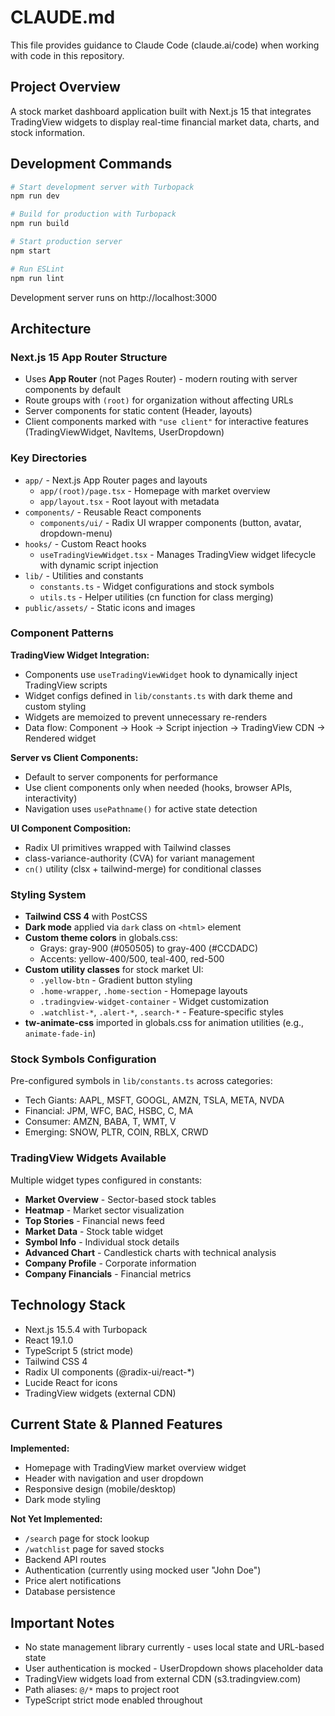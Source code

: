 # CLAUDE.md

This file provides guidance to Claude Code (claude.ai/code) when working with code in this repository.

## Project Overview

A stock market dashboard application built with Next.js 15 that integrates TradingView widgets to display real-time financial market data, charts, and stock information.

## Development Commands

```bash
# Start development server with Turbopack
npm run dev

# Build for production with Turbopack
npm run build

# Start production server
npm start

# Run ESLint
npm run lint
```

Development server runs on http://localhost:3000

## Architecture

### Next.js 15 App Router Structure

- Uses **App Router** (not Pages Router) - modern routing with server components by default
- Route groups with `(root)` for organization without affecting URLs
- Server components for static content (Header, layouts)
- Client components marked with `"use client"` for interactive features (TradingViewWidget, NavItems, UserDropdown)

### Key Directories

- `app/` - Next.js App Router pages and layouts
  - `app/(root)/page.tsx` - Homepage with market overview
  - `app/layout.tsx` - Root layout with metadata
- `components/` - Reusable React components
  - `components/ui/` - Radix UI wrapper components (button, avatar, dropdown-menu)
- `hooks/` - Custom React hooks
  - `useTradingViewWidget.tsx` - Manages TradingView widget lifecycle with dynamic script injection
- `lib/` - Utilities and constants
  - `constants.ts` - Widget configurations and stock symbols
  - `utils.ts` - Helper utilities (cn function for class merging)
- `public/assets/` - Static icons and images

### Component Patterns

**TradingView Widget Integration:**

- Components use `useTradingViewWidget` hook to dynamically inject TradingView scripts
- Widget configs defined in `lib/constants.ts` with dark theme and custom styling
- Widgets are memoized to prevent unnecessary re-renders
- Data flow: Component → Hook → Script injection → TradingView CDN → Rendered widget

**Server vs Client Components:**

- Default to server components for performance
- Use client components only when needed (hooks, browser APIs, interactivity)
- Navigation uses `usePathname()` for active state detection

**UI Component Composition:**

- Radix UI primitives wrapped with Tailwind classes
- class-variance-authority (CVA) for variant management
- `cn()` utility (clsx + tailwind-merge) for conditional classes

### Styling System

- **Tailwind CSS 4** with PostCSS
- **Dark mode** applied via `dark` class on `<html>` element
- **Custom theme colors** in globals.css:
  - Grays: gray-900 (#050505) to gray-400 (#CCDADC)
  - Accents: yellow-400/500, teal-400, red-500
- **Custom utility classes** for stock market UI:
  - `.yellow-btn` - Gradient button styling
  - `.home-wrapper`, `.home-section` - Homepage layouts
  - `.tradingview-widget-container` - Widget customization
  - `.watchlist-*`, `.alert-*`, `.search-*` - Feature-specific styles
- **tw-animate-css** imported in globals.css for animation utilities (e.g., `animate-fade-in`)

### Stock Symbols Configuration

Pre-configured symbols in `lib/constants.ts` across categories:

- Tech Giants: AAPL, MSFT, GOOGL, AMZN, TSLA, META, NVDA
- Financial: JPM, WFC, BAC, HSBC, C, MA
- Consumer: AMZN, BABA, T, WMT, V
- Emerging: SNOW, PLTR, COIN, RBLX, CRWD

### TradingView Widgets Available

Multiple widget types configured in constants:

- **Market Overview** - Sector-based stock tables
- **Heatmap** - Market sector visualization
- **Top Stories** - Financial news feed
- **Market Data** - Stock table widget
- **Symbol Info** - Individual stock details
- **Advanced Chart** - Candlestick charts with technical analysis
- **Company Profile** - Corporate information
- **Company Financials** - Financial metrics

## Technology Stack

- Next.js 15.5.4 with Turbopack
- React 19.1.0
- TypeScript 5 (strict mode)
- Tailwind CSS 4
- Radix UI components (@radix-ui/react-\*)
- Lucide React for icons
- TradingView widgets (external CDN)

## Current State & Planned Features

**Implemented:**

- Homepage with TradingView market overview widget
- Header with navigation and user dropdown
- Responsive design (mobile/desktop)
- Dark mode styling

**Not Yet Implemented:**

- `/search` page for stock lookup
- `/watchlist` page for saved stocks
- Backend API routes
- Authentication (currently using mocked user "John Doe")
- Price alert notifications
- Database persistence

## Important Notes

- No state management library currently - uses local state and URL-based state
- User authentication is mocked - UserDropdown shows placeholder data
- TradingView widgets load from external CDN (s3.tradingview.com)
- Path aliases: `@/*` maps to project root
- TypeScript strict mode enabled throughout
